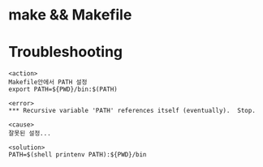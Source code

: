 # make && Makefile

# Troubleshooting
```
<action>
Makefile안에서 PATH 설정
export PATH=${PWD}/bin:$(PATH)

<error>
*** Recursive variable 'PATH' references itself (eventually).  Stop.

<cause>
잘못된 설정...

<solution>
PATH=$(shell printenv PATH):${PWD}/bin
```